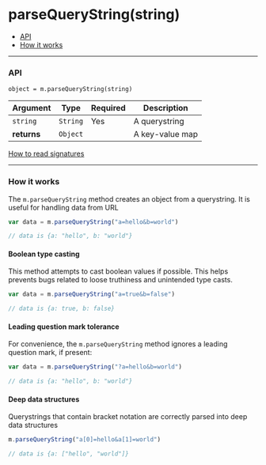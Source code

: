 # parseQueryString(string)

- [API](#api)
- [How it works](#how-it-works)

---

### API

`object = m.parseQueryString(string)`

Argument     | Type                                       | Required | Description
------------ | ------------------------------------------ | -------- | ---
`string`     | `String`                                   | Yes      | A querystring
**returns**  | `Object`                                   |          | A key-value map

[How to read signatures](signatures.md)

---

### How it works

The `m.parseQueryString` method creates an object from a querystring. It is useful for handling data from URL

```javascript
var data = m.parseQueryString("a=hello&b=world")

// data is {a: "hello", b: "world"}
```

#### Boolean type casting

This method attempts to cast boolean values if possible. This helps prevents bugs related to loose truthiness and unintended type casts.

```javascript
var data = m.parseQueryString("a=true&b=false")

// data is {a: true, b: false}
```

#### Leading question mark tolerance

For convenience, the `m.parseQueryString` method ignores a leading question mark, if present:

```javascript
var data = m.parseQueryString("?a=hello&b=world")

// data is {a: "hello", b: "world"}
```

#### Deep data structures

Querystrings that contain bracket notation are correctly parsed into deep data structures

```javascript
m.parseQueryString("a[0]=hello&a[1]=world")

// data is {a: ["hello", "world"]}
```